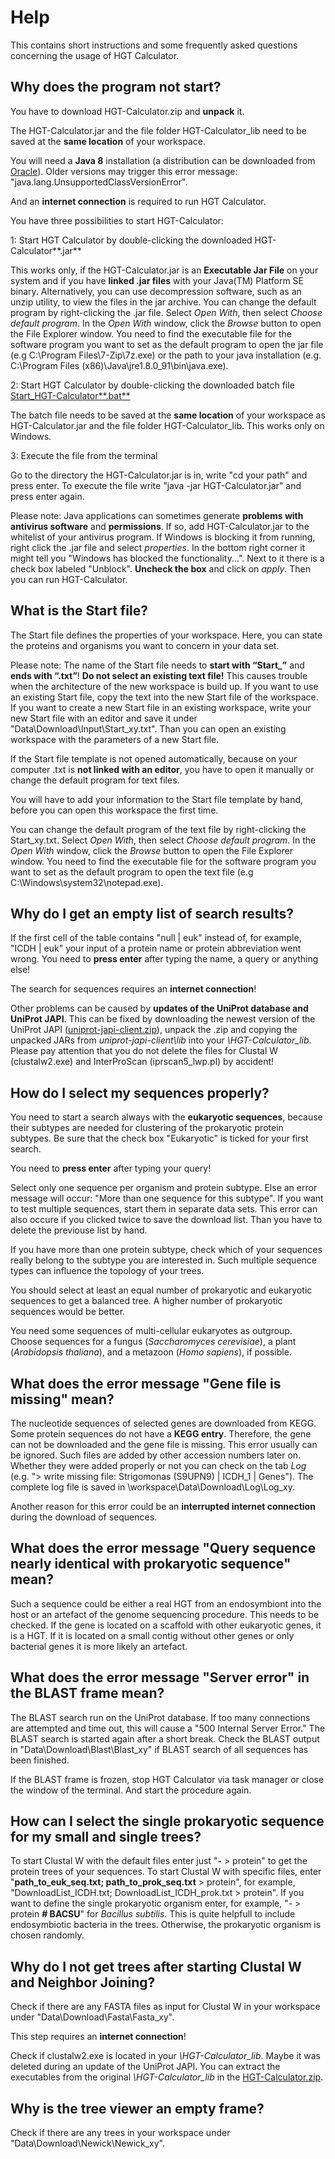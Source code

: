 Help
====

This contains short instructions and some frequently asked questions concerning the usage of HGT Calculator.

Why does the program not start?
-------------------------------

You have to download HGT-Calculator.zip and **unpack** it.

The HGT-Calculator.jar and the file folder HGT-Calculator_lib need to be saved at the **same location** of your workspace.

You will need a **Java 8** installation (a distribution can be downloaded from [Oracle][java]). Older versions may trigger
this error message: "java.lang.UnsupportedClassVersionError".

And an **internet connection** is required to run HGT Calculator.

You have three possibilities to start HGT-Calculator:

1: Start HGT Calculator by double-clicking the downloaded HGT-Calculator**.jar**

This works only, if the HGT-Calculator.jar is an **Executable Jar File** on your system and if you have **linked .jar files**
with your Java(TM) Platform SE binary. Alternatively, you can use decompression software, such as an unzip utility, to view
the files in the jar archive. You can change the default program by right-clicking the .jar file. Select _Open With_, then
select _Choose default program_. In the _Open With_ window, click the _Browse_ button to open the File Explorer window. You
need to find the executable file for the software program you want to set as the default program to open the jar file (e.g
C:\Program Files\7-Zip\7z.exe) or the path to your java installation (e.g. C:\Program Files (x86)\Java\jre1.8.0_91\bin\java.exe).

2: Start HGT Calculator by double-clicking the downloaded batch file [Start_HGT-Calculator**.bat**][bat]

The batch file needs to be saved at the **same location** of your workspace as HGT-Calculator.jar and the file folder HGT-Calculator_lib.
This works only on Windows.

3: Execute the file from the terminal

Go to the directory the HGT-Calculator.jar is in, write "cd your path" and press enter.
To execute the file write "java -jar HGT-Calculator.jar" and press enter again.

Please note: Java applications can sometimes generate **problems with antivirus software** and **permissions**. If so, add
HGT-Calculator.jar to the whitelist of your antivirus program. If Windows is blocking it from running, right click the .jar
file and select  _properties_. In the bottom right corner it might tell you "Windows has blocked the functionality...". Next
to it there is a check box labeled "Unblock". **Uncheck the box** and click on _apply_. Then you can run HGT-Calculator.


What is the Start file?
-----------------------

The Start file defines the properties of your workspace. Here, you can state the proteins and organisms you want to concern in
your data set.

Please note: The name of the Start file needs to **start with “Start_”** and **ends with “.txt”**! **Do not select an existing
text file!** This causes trouble when the architecture of the new workspace is build up. If you want to use an existing Start
file, copy the text into the new Start file of the workspace. If you want to create a new Start file in an existing workspace,
write your new Start file with an editor and save it under "Data\Download\Input\Start_xy.txt". Than you can open an existing 
workspace with the parameters of a new Start file.

If the Start file template is not opened automatically, because
on your computer .txt is **not linked with an editor**, you have to open it manually or change the default program for text
files.

You will have to add your information to the Start file template by hand, before you can open this workspace the first time. 

You can change the default program of the text file by right-clicking the Start_xy.txt. Select _Open With_, then
select _Choose default program_. In the _Open With_ window, click the _Browse_ button to open the File Explorer window. You
need to find the executable file for the software program you want to set as the default program to open the text file (e.g
C:\Windows\system32\notepad.exe).


Why do I get an empty list of search results?
---------------------------------------------

If the first cell of the table contains "null | euk" instead of, for example, "ICDH | euk" your input of a protein name or
protein abbreviation went wrong. You need to **press enter** after typing the name, a query or anything else!

The search for sequences requires an **internet connection**!

Other problems can be caused by **updates of the UniProt database and UniProt JAPI**. This can be fixed by downloading the
newest version of the UniProt JAPI ([uniprot-japi-client.zip][japi]), unpack the .zip and copying the unpacked JARs from
_uniprot-japi-client\lib_ into your _\HGT-Calculator_lib_. Please pay attention that you do not delete the files for Clustal W 
(clustalw2.exe) and InterProScan (iprscan5_lwp.pl) by accident!


How do I select my sequences properly?
--------------------------------------

You need to start a search always with the **eukaryotic sequences**, because their subtypes are needed for clustering of the prokaryotic protein subtypes. Be sure that the check box "Eukaryotic" is ticked for your first search.

You need to **press enter** after typing your query!

Select only one sequence per organism and protein subtype. Else an error message will occur: "More than one sequence for this subtype". If you want to test multiple sequences, start them in separate data sets. This error can also occure if you clicked twice to save the download list. Than you have to delete the previouse list by hand.

If you have more than one protein subtype, check which of your sequences really belong to the subtype you are interested in. Such multiple sequence types can influence the topology of your trees.

You should select at least an equal number of prokaryotic and eukaryotic sequences to get a balanced tree. A higher number of prokaryotic sequences would be better.

You need some sequences of multi-cellular eukaryotes as outgroup. Choose sequences for a fungus (_Saccharomyces cerevisiae_), a plant (_Arabidopsis thaliana_), and a metazoon (_Homo sapiens_), if possible.


What does the error message "Gene file is missing" mean?
--------------------------------------------------------

The nucleotide sequences of selected genes are downloaded from KEGG. Some protein sequences do not have a **KEGG entry**. Therefore, 
the gene can not be downloaded and the gene file is missing. This error usually can be ignored. Such files are added by other
accession numbers later on. Whether they were added properly or not you can check on the tab _Log_
(e.g. "> write missing file: Strigomonas (S9UPN9) | ICDH_1 | Genes"). The complete log file is saved in \workspace\Data\Download\Log\Log_xy.

Another reason for this error could be an **interrupted internet connection** during the download of sequences.

What does the error message "Query sequence nearly identical with prokaryotic sequence" mean?
---------------------------------------------------------------------------------------------

Such a sequence could be either a real HGT from an endosymbiont into the host or an artefact of the genome sequencing procedure. This needs to be checked. If the gene is located on a scaffold with other eukaryotic genes, it is a HGT. If it is located on a small contig without other genes or only bacterial genes it is more likely an artefact.


What does the error message "Server error" in the BLAST frame mean?
-------------------------------------------------------------------

The BLAST search run on the UniProt database. If too many connections are attempted and time out, this will cause a "500 Internal Server Error." The BLAST search is started again after a short break. Check the BLAST output in "Data\Download\Blast\Blast_xy" if BLAST search of all sequences has been finished.

If the BLAST frame is frozen, stop HGT Calculator via task manager or close the window of the terminal. And start the procedure again.


How can I select the single prokaryotic sequence for my small and single trees?
-------------------------------------------------------------------------------

To start Clustal W with the default files enter just "**-** > protein" to get the protein trees of your sequences. To start Clustal W with specific files, enter "**path_to_euk_seq.txt; path_to_prok_seq.txt** > protein", for example, "DownloadList_ICDH.txt; DownloadList_ICDH_prok.txt > protein".
If you want to define the single prokaryotic organism enter, for example, "- > protein **# BACSU**" for _Bacillus subtilis_. This is quite helpfull to include endosymbiotic bacteria in the trees. Otherwise, the prokaryotic organism is chosen randomly.


Why do I not get trees after starting Clustal W and Neighbor Joining?
---------------------------------------------------------------------

Check if there are any FASTA files as input for Clustal W in your workspace under "Data\Download\Fasta\Fasta_xy".

This step requires an **internet connection**!

Check if clustalw2.exe is located in your _\HGT-Calculator_lib_. Maybe it was deleted during an update of the UniProt JAPI.
You can extract the executables from the original _\HGT-Calculator_lib_ in the [HGT-Calculator.zip][zip].


Why is the tree viewer an empty frame?
--------------------------------------

Check if there are any trees in your workspace under "Data\Download\Newick\Newick_xy".



[java]: https://java.com/de/download/
[bat]: https://github.com/SabrinaEllenberger/HGT-Calculator/blob/master/Start_HGT-Calculator.bat
[japi]: http://www.ebi.ac.uk/uniprot/japi/
[zip]: https://github.com/SabrinaEllenberger/HGT-Calculator/blob/master/HGT-Calculator.zip
